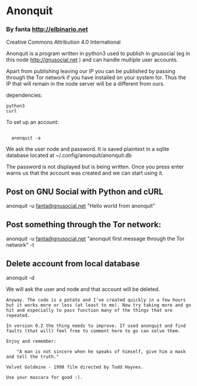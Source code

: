 # Anonquit

### By fanta  <http://elbinario.net>

Creative Commons Attribution 4.0 International

Anonquit is a program written in python3 used to publish in gnusocial (eg in this node http://gnusocial.net ) and can handle multiple user accounts.

Apart from publishing leaving our IP you can be published by passing through the Tor network if you have installed on your system tor. Thus the IP that will remain in the node server will be a different from ours.

dependencies:

    python3
    curl 

To set up an account:

```

  anonquit -a 

```

We ask the user node and password. It is saved plaintext in a sqlite database located at ~/.config/anonquit/anonquit.db

The password is not displayed but is being written. Once you press enter warns us that the account was created and we can start using it.


## Post on GNU Social with Python and cURL

  anonquit -u fanta@gnusocial.net "Hello world from anonquit" 

## Post something through the Tor network:

  anonquit -u fanta@gnusocial.net "anonquit first message through the Tor network" -t

## Delete account from local database

  anonquit -d 

We will ask the user and node and that account will be deleted.


```
Anyway. The code is a potato and I've created quickly in a few hours but it works more or less (at least to me). Now try taking more and go hit and especially to pass function many of the things that are repeated.

In version 0.2 the thing needs to improve. If used anonquit and find faults (that will) feel free to comment here to go can solve them.

Enjoy and remember:

    "A man is not sincere when he speaks of himself, give him a mask and tell the truth." 

Velvet Goldmine - 1998 film directed by Todd Haynes.

Use your mascara for good :). 
```
